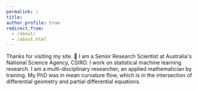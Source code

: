 ```yaml
---
permalink: /
title: 
author_profile: true
redirect_from: 
  - /about/
  - /about.html
---
```


Thanks for visiting my site. :wave:  I am a Senior Research Scientist at Australia's National Science Agency, CSIRO. I work on statistical machine learning research. I am a multi-disciplinary researcher, an applied mathematician by training. My PhD was in mean curvature flow, which is in the intersection of differential geometry and partial differential equations. 